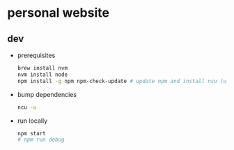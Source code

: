 # personal website



## dev

- prerequisites
    ```sh
    brew install nvm
    nvm install node
    npm install -g npm npm-check-update # update npm and install ncu (update dependencies)
    ```
- bump dependencies
    ```sh
    ncu -u
    ```
- run locally
    ```sh
    npm start
    # npm run debug
    ```